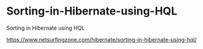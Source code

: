 # Sorting-in-Hibernate-using-HQL
Sorting in Hibernate using HQL

https://www.netsurfingzone.com/hibernate/sorting-in-hibernate-using-hql/
